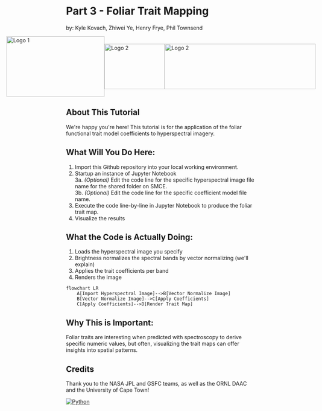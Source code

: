 # Part 3 - Foliar Trait Mapping

by: Kyle Kovach, Zhiwei Ye, Henry Frye, Phil Townsend

<div style="display: flex; justify-content: center; align-items: center;">
  <img src="https://brand.wisc.edu/content/uploads/2023/09/vert-w-crest-logo-web-digital-color.png" alt="Logo 1" width="260" height="160">
  <img src="https://avatars.githubusercontent.com/u/25855722?s=200&v=4" alt="Logo 2" width="160" height="120">
  <img src="https://upload.wikimedia.org/wikipedia/commons/b/b6/NASA_Jet_Propulsion_Laboratory_%28JPL%29_Logo.webp" alt="Logo 2" width="400" height="120">
</div>

## About This Tutorial

We're happy you're here!  This tutorial is for the application of the foliar functional trait model coefficients to hyperspectral imagery.

## What Will You Do Here:
1. Import this Github repository into your local working environment.
2. Startup an instance of Jupyter Notebook
</br> 3a. _(Optional)_ Edit the code line for the specific hyperspectral image file name for the shared folder on SMCE.
</br> 3b. _(Optional)_ Edit the code line for the specific coefficient model file name.
4. Execute the code line-by-line in Jupyter Notebook to produce the foliar trait map.
5. Visualize the results

## What the Code is Actually Doing:
1. Loads the hyperspectral image you specify
2. Brightness normalizes the spectral bands by vector normalizing (we'll explain)
3. Applies the trait coefficients per band
4. Renders the image

```mermaid
flowchart LR
    A[Import Hyperspectral Image]-->B[Vector Normalize Image]
    B[Vector Normalize Image]-->C[Apply Coefficients]
    C[Apply Coefficients]-->D[Render Trait Map]
```

## Why This is Important:
Foliar traits are interesting when predicted with spectroscopy to derive specific numeric values, but often, visualizing the trait maps can offer insights into spatial patterns.

## Credits
Thank you to the NASA JPL and GSFC teams, as well as the ORNL DAAC and the University of Cape Town!

[![Python][python-shield]][python-url]

<!-- MARKDOWN LINKS & IMAGES -->
[python-shield]: https://img.shields.io/badge/Made%20with-Python-1f425f.svg
[python-url]: https://www.python.org
